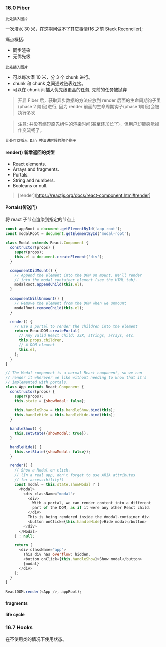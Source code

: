 ### 16.0 Fiber

`此处插入图片`

一次潜水 30 米，在这期间做不了其它事情(16 之前 Stack Reconciler);

痛点概括:

* 同步渲染
* 无优先级

`此处插入图片`

* 可以每次潜 10 米，分 3 个 chunk 进行。
* chunk 和 chunk 之间通过链表连接。
* 可以在 chunk 间插入优先级更高的任务, 先前的任务被抛弃

> 开启 Fiber 后，获取异步数据的方法应放到 render 后面的生命周期钩子里(phase 2 阶段)进行, 因为 render 前面的生命周期钩子(phase 1阶段)会被执行多次

> 注意: 并没有缩短原先组件的渲染时间(甚至还加长了)，但用户却能感觉操作变流畅了。

`此处可以插入 Dan 神演讲时候的那个例子`

#### render() 新增返回的类型

* React elements.
* Arrays and fragments.
* Portals.
* String and numbers.
* Booleans or null.

> [render](https://reactjs.org/docs/react-component.html#render]

#### Portals(传送门)

将 react 子节点渲染到指定的节点上

```js
const appRoot = document.getElementById('app-root');
const modalRoot = document.getElementById('modal-root');

class Modal extends React.Component {
  constructor(props) {
    super(props);
    this.el = document.createElement('div');
  }

  componentDidMount() {
    // Append the element into the DOM on mount. We'll render
    // into the modal container element (see the HTML tab).
    modalRoot.appendChild(this.el);
  }

  componentWillUnmount() {
    // Remove the element from the DOM when we unmount
    modalRoot.removeChild(this.el);
  }

  render() {
    // Use a portal to render the children into the element
    return ReactDOM.createPortal(
      // Any valid React child: JSX, strings, arrays, etc.
      this.props.children,
      // A DOM element
      this.el,
    );
  }
}

// The Modal component is a normal React component, so we can
// render it wherever we like without needing to know that it's
// implemented with portals.
class App extends React.Component {
  constructor(props) {
    super(props);
    this.state = {showModal: false};

    this.handleShow = this.handleShow.bind(this);
    this.handleHide = this.handleHide.bind(this);
  }

  handleShow() {
    this.setState({showModal: true});
  }

  handleHide() {
    this.setState({showModal: false});
  }

  render() {
    // Show a Modal on click.
    // (In a real app, don't forget to use ARIA attributes
    // for accessibility!)
    const modal = this.state.showModal ? (
      <Modal>
        <div className="modal">
          <div>
            With a portal, we can render content into a different
            part of the DOM, as if it were any other React child.
          </div>
          This is being rendered inside the #modal-container div.
          <button onClick={this.handleHide}>Hide modal</button>
        </div>
      </Modal>
    ) : null;

    return (
      <div className="app">
        This div has overflow: hidden.
        <button onClick={this.handleShow}>Show modal</button>
        {modal}
      </div>
    );
  }
}

ReactDOM.render(<App />, appRoot);
```

#### fragments

#### life cycle

### 16.7 Hooks

在不使用类的情况下使用状态。

###

[](https://deploy-preview-10824--reactjs.netlify.com/blog/2017/09/26/react-v16.0.html)